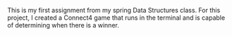 This is my first assignment from my spring Data Structures class. For this project, I created a Connect4 game that runs in the terminal and is capable of determining when there is a winner.
